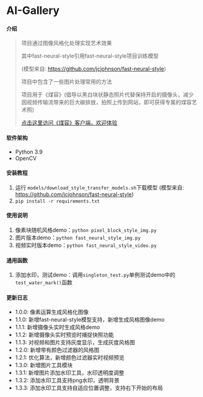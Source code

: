 # AI-Gallery

#### 介绍
> 项目通过图像风格化处理实现艺术效果
> 
> 其中fast-neural-style引用fast-neural-style项目训练模型
> 
> (模型来自: <https://github.com/jcjohnson/fast-neural-style>)
> 
> 项目中包含了一些图片处理常用的方法
> 
> 项目用于《煤容》(倡导以黑白块状静态照片代替保持开启的摄像头，减少因视频传输流带来的巨大碳排放，拍照上传到网站，即可获得专属的煤容艺术照)
> 
> [点击这里访问《煤容》客户端，欢迎体验](https://meirong.xingzhouren.club/)

#### 软件架构
* Python 3.9
* OpenCV

#### 安装教程
1. 运行 `models/download_style_transfer_models.sh`下载模型 (模型来自: <https://github.com/jcjohnson/fast-neural-style>)
2. `pip install -r requirements.txt`

#### 使用说明
1. 像素块随机风格demo：`python pixel_block_style_img.py`
2. 图片版本demo：`python fast_neural_style_img.py`
3. 视频实时版本demo：`python fast_neural_style_video.py`

#### 通用函数
1. 添加水印，测试demo：调用`singleton_test.py`单例测试demo中的`test_water_mark()`函数

#### 更新日志
* 1.0.0: 像素运算生成风格化图像
* 1.1.0: 新增fast-neural-style模型支持，新增生成风格图像demo
* 1.1.1: 新增摄像头实时生成风格demo
* 1.1.2: 新增摄像头实时预览时捕捉快照功能
* 1.1.3: 对视频和图片支持灰度显示，生成灰度风格图
* 1.2.0: 新增带有颜色过滤器的风格图
* 1.2.1: 优化算法，新增颜色过滤器实时视频预览
* 1.3.0: 新增图片工具模块
* 1.3.1: 新增图片添加水印工具，水印透明度调整
* 1.3.2: 添加水印工具支持png水印，透明背景
* 1.3.3: 添加水印工具支持自适应位置调整，支持右下开始的布局
